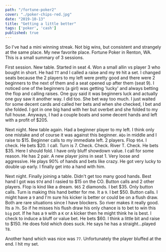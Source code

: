 ```yaml
---
path: "/fortune-poker2"
cover: "./poker-chips-red.jpg"
date: "2019-10-13"
title: "Getting a little better"
tags: ['poker', 'cash']
published: true
---
```


So I've had a mini winning streak.  Not big wins, but consistent and strangely at the same place. My new favorite place.
Fortune Poker in Renton, WA.  This is a small summary of 3 sessions.

First session.  New table.  Started in seat 4.  Won a small allin vs player 3 who bought in short.  He had `TT` and I called a raise and my `99` hit a set.  I changed seats because the 2 players to my left were pretty good and there were
2 beginners to the next of them and a seat opened up after them (seat 9).  I noticed one of the beginners (a girl) was getting 'lucky' and always betting the flop and calling raises.  One guy said it was beginners luck and actually one guy saw it another way. I did too.  She bet way too much.  I just waited for some decent cards and called her bets and when she checked, I bet and she folded.  I got in one big hand with her but overbet and she folded to my full house.  Anyways, I had a couple boats and some decent hands
and left with a profit of $205.

Next night.  New table again.  Had a beginner player to my left.  I think only one mistake and of course it was against
this beginner.  `AQo` in middle and I raise to $15.  Beginner calls to my immediate left.  2 players. Flop `954`.  I check.  He bets $20. I call.  Turn is 7. Check. Check.  River T.  Check.  He bets $35.  Here I should fold. I have only
bluff showdown value.  I call for some reason. He has 2 pair.
A new player joins in seat 1.  Very loose and aggressive.  He plays 90% of hands and bets like crazy.  He got very lucky
to double up early.  I finally get into a hand with him.

Next night.  Finally joining a table.  Didn't get too many good hands.  Best hand I got was `97d` and I rasied to $15
on the CO. Button calls and 2 other players.  Flop is kind like a dream. `965` 2 diamonds.  I bet $35.  Only button calls.  Turn is making this hand better for me.  It a `9`.  I bet $50.  Button calls.  I might have a `9` and I'm sure
his kicker is better or could be on a flush draw.  Both are rare situations since I have blockers.  So river makes it
really good. Its a `7h`.  So if he misses his flush draw his only chance is to bet to win this `big` pot. If he has a `9` with a `K` or `A` kicker then he might think he is best.  I check to induce a bluff or value bet. He bets $60.
I think a little bit and raise to $150.  He does fold which does suck.  He says he has a straight...played `T8`.

Another hand which was nice was `77`.  Unfortunately the player bluffed at the end.  I hit my set.